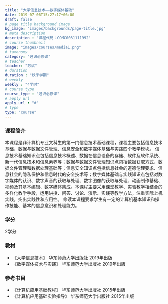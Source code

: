 ```yaml
---
title: "大学信息技术——数字媒体基础"
date: 2019-07-06T15:27:17+06:00
draft: false
# page title background image
bg_image: "images/backgrounds/page-title.jpg"
# meta description
description : "课程代码：COMC0031111992"
# course thumbnail
image: "images/courses/media1.png"
# taxonomy
category: "通识必修课"
# teacher
teacher: "苏斌"
# duration
duration : "秋季学期"
# weekly
weekly : "4学时"
# course type
course_type : "通识必修课"
# apply url
apply_url : "#"
# type
type: "course"
---
```



### 课程简介

本课程是非计算机专业文科生的第一门信息技术基础课程，课程主要包括信息技术基础、数据与数据文件管理、信息安全和数字媒体基础与实践四个教学模块。
信息技术基础知识点包括信息技术概述、数据在信息设备的存储、软件及软件系统、新一代信息技术和信息素养等；数据与数据文件管理知识点包括数据获取方式、数据文件管理和数据处理基础等；信息安全知识点包括信息社会的道德伦理要求、信息社会的隐私保护和信息时代的安全技术等；数字媒体基础与实践知识点包括对数字媒体的认识、数字声音的获取与处理、数字图像的获取与处理、动画制作基础、视频及其基本编辑、数字媒体集成。本课程主要采用课堂教学、实验教学相结合的多样化教学手段，运用讲授、问答、讨论、演示、实践等教学方法，注重实际上机实践，突出实践性和应用性。
修读本课程要求学生有一定的计算机基本知识和操作技能、基本的信息意识和处理能力。

### 学分

2学分


### 教材

* 《大学信息技术》 华东师范大学出版社 2019年出版
* 《数字媒体技术与实践》 华东师范大学出版社 2019年出版


### 参考书目

* 《计算机应用基础教程》 华东师范大学出版社 2015年出版
* 《计算机应用基础实验指导》 华东师范大学出版社 2015年出版
